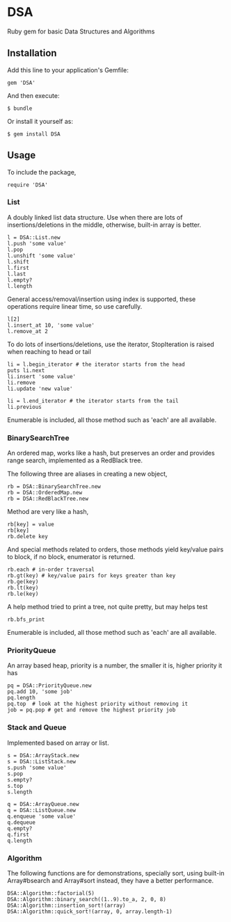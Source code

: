 # DSA

Ruby gem for basic Data Structures and Algorithms

## Installation

Add this line to your application's Gemfile:

    gem 'DSA'

And then execute:

    $ bundle

Or install it yourself as:

    $ gem install DSA

## Usage

To include the package,

    require 'DSA'


### List
A doubly linked list data structure. Use when there are lots of insertions/deletions in the middle,
otherwise, built-in array is better.

    l = DSA::List.new
    l.push 'some value'
    l.pop
    l.unshift 'some value'
    l.shift
    l.first
    l.last
    l.empty?
    l.length

General access/removal/insertion using index is supported, these operations require linear time, so use carefully.

    l[2]
    l.insert_at 10, 'some value'
    l.remove_at 2

To do lots of insertions/deletions, use the iterator, StopIteration is raised when reaching to head or tail

    li = l.begin_iterator # the iterator starts from the head
    puts li.next
    li.insert 'some value'
    li.remove
    li.update 'new value'

    li = l.end_iterator # the iterator starts from the tail
    li.previous

Enumerable is included, all those method such as 'each' are all available.

### BinarySearchTree
An ordered map, works like a hash, but preserves an order and provides range search, implemented as a RedBlack tree.

The following three are aliases in creating a new object,

    rb = DSA::BinarySearchTree.new
    rb = DSA::OrderedMap.new
    rb = DSA::RedBlackTree.new

Method are very like a hash,

    rb[key] = value
    rb[key]
    rb.delete key

And special methods related to orders, those methods yield key/value pairs to block, if no block, enumerator is returned.

    rb.each # in-order traversal
    rb.gt(key) # key/value pairs for keys greater than key
    rb.ge(key)
    rb.lt(key)
    rb.le(key)

A help method tried to print a tree, not quite pretty, but may helps test

    rb.bfs_print

Enumerable is included, all those method such as 'each' are all available.


### PriorityQueue
An array based heap, priority is a number, the smaller it is, higher priority it has

    pq = DSA::PriorityQueue.new
    pq.add 10, 'some job'
    pq.length
    pq.top  # look at the highest priority without removing it
    job = pq.pop # get and remove the highest priority job


### Stack and Queue
Implemented based on array or list.

    s = DSA::ArrayStack.new
    s = DSA::ListStack.new
    s.push 'some value'
    s.pop
    s.empty?
    s.top
    s.length

    q = DSA::ArrayQueue.new
    q = DSA::ListQueue.new
    q.enqueue 'some value'
    q.dequeue
    q.empty?
    q.first
    q.length

### Algorithm
The following functions are for demonstrations, specially sort, using built-in Array#bsearch and Array#sort instead,
they have a better performance.

    DSA::Algorithm::factorial(5)
    DSA::Algorithm::binary_search((1..9).to_a, 2, 0, 8)
    DSA::Algorithm::insertion_sort!(array)
    DSA::Algorithm::quick_sort!(array, 0, array.length-1)